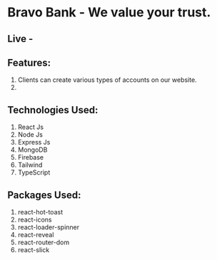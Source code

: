 # Bravo Bank - We value your trust.

## Live - 

## Features: 
 1. Clients can create various types of accounts on our website.
 2.
 
## Technologies Used: 
 1. React Js
 2. Node Js
 3. Express Js
 4. MongoDB
 5. Firebase
 6. Tailwind
 7. TypeScript

## Packages Used: 
 1. react-hot-toast
 2. react-icons
 3. react-loader-spinner
 4. react-reveal
 5. react-router-dom
 6. react-slick
